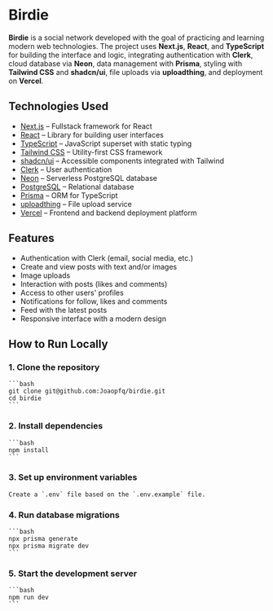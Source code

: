 # Birdie

**Birdie** is a social network developed with the goal of practicing and learning modern web technologies. The project uses **Next.js**, **React**, and **TypeScript** for building the interface and logic, integrating authentication with **Clerk**, cloud database via **Neon**, data management with **Prisma**, styling with **Tailwind CSS** and **shadcn/ui**, file uploads via **uploadthing**, and deployment on **Vercel**.

## Technologies Used
- [Next.js](https://nextjs.org/) – Fullstack framework for React
- [React](https://reactjs.org/) – Library for building user interfaces
- [TypeScript](https://www.typescriptlang.org/) – JavaScript superset with static typing
- [Tailwind CSS](https://tailwindcss.com/) – Utility-first CSS framework
- [shadcn/ui](https://ui.shadcn.dev/) – Accessible components integrated with Tailwind
- [Clerk](https://clerk.com/) – User authentication
- [Neon](https://neon.tech/) – Serverless PostgreSQL database
- [PostgreSQL](https://www.postgresql.org/) – Relational database
- [Prisma](https://www.prisma.io/) – ORM for TypeScript
- [uploadthing](https://uploadthing.com/) – File upload service
- [Vercel](https://vercel.com/) – Frontend and backend deployment platform

## Features
- Authentication with Clerk (email, social media, etc.)
- Create and view posts with text and/or images
- Image uploads
- Interaction with posts (likes and comments)
- Access to other users' profiles
- Notifications for follow, likes and comments
- Feed with the latest posts
- Responsive interface with a modern design

## How to Run Locally

### 1. Clone the repository
    ```bash
    git clone git@github.com:Joaopfq/birdie.git
    cd birdie
    ```

### 2. Install dependencies
    ```bash
    npm install
    ```

### 3. Set up environment variables
    Create a `.env` file based on the `.env.example` file.

### 4. Run database migrations
    ```bash
    npx prisma generate
    npx prisma migrate dev
    ```

### 5. Start the development server
    ```bash
    npm run dev
    ```